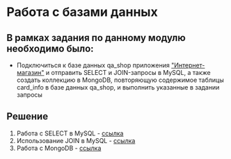 # Работа с базами данных

## В рамках задания по данному модулю необходимо было:
* Подключиться к базе данных qa_shop приложения ["Интернет-магазин"](https://qa.demoshopping.ru/) и отправить SELECT и JOIN-запросы в MySQL, а также создать коллекцию в MongoDB, повторяющую содержимое таблицы card_info в базе данных qa_shop, и выполнить указанные в задании запросы

## Решение
1. Работа с SELECT в MySQL - [ссылка](https://docs.google.com/spreadsheets/d/15-p0V8UQjooib0d4AC6SoRpj7sDOaiJ3qlgl-j5Rqak/edit?usp=sharing)
2. Использование JOIN в MySQL - [ссылка](https://docs.google.com/spreadsheets/d/1nzSAUUYiFnfR02VMnPijAU0BvmvZQVI7G1i8Go0KMas/edit?usp=sharing)
3. Работа с MongoDB - [ссылка](https://docs.google.com/spreadsheets/d/1ledq0HPFRjqJtPzmKC4JFu6gLqxwAbTpRUjrNtqwPhE/edit?usp=sharing)

